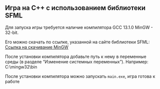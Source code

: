 ## Игра на C++ с использованием библиотеки SFML

Для запуска игры требуется наличие компилятора GCC 13.1.0 MinGW - 32-bit.

Его можно скачать по ссылке, указанной на сайте библиотеки SFML: [Ссылка на скачивание MinGW](https://github.com/brechtsanders/winlibs_mingw/releases/download/13.1.0-16.0.5-11.0.0-msvcrt-r5/winlibs-i686-posix-dwarf-gcc-13.1.0-mingw-w64msvcrt-11.0.0-r5.7z)

После установки компилятора добавьте путь к нему в переменные среды (в разделе “Изменение системных переменных”). Например: C:\mingw32\bin

После установки компилятора можно запускать `main.exe`, игра готова к работе
